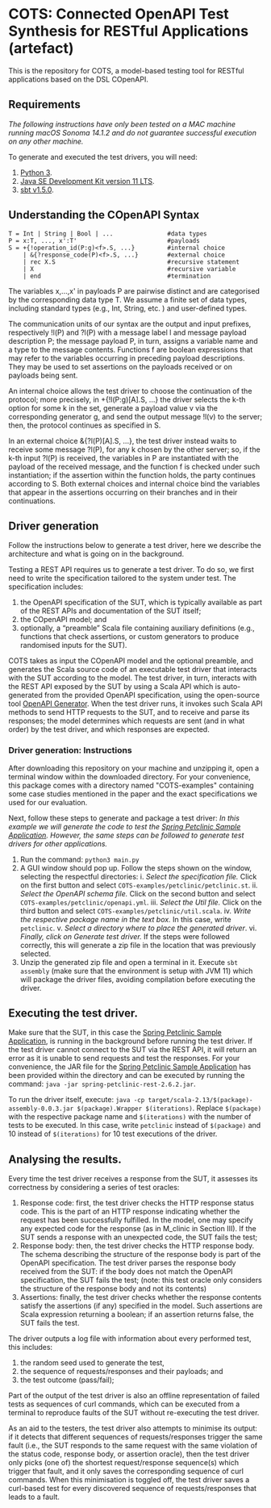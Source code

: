 # COTS: Connected OpenAPI Test Synthesis for RESTful Applications (artefact)
This is the repository for COTS, a model-based testing tool for RESTful applications based on the DSL COpenAPI.

## Requirements

*The following instructions have only been tested on a MAC machine running macOS Sonoma 14.1.2 and do not guarantee successful execution on any other machine.*

To generate and executed the test drivers, you will need:

1. [Python 3](https://www.python.org/downloads/).
2. [Java SE Development Kit version 11 LTS](https://www.oracle.com/java/technologies/javase/jdk11-archive-downloads.html).
3. [sbt v1.5.0](https://www.scala-sbt.org/download/).

## Understanding the COpenAPI Syntax

```
T = Int | String | Bool | ...               #data types
P = x:T, ..., x':T'                         #payloads
S = +{!operation_id(P:g)<f>.S, ...}         #internal choice 
    | &{?response_code(P)<f>.S, ...}        #external choice
    | rec X.S                               #recursive statement
    | X                                     #recursive variable
    | end                                   #termination
```

The variables x,...,x' in payloads P are pairwise distinct and are categorised by the corresponding data type T. We assume a finite set of data types, including standard types (e.g., Int, String, etc. ) and user-defined types.

The communication units of our syntax are the output and input prefixes, respectively !l(P) and ?l(P) with a message label l and message payload description P; the message payload P, in turn, assigns a variable name and a type to the message contents. Functions f are boolean expressions that may refer to the variables occurring in preceding payload descriptions. They may be used to set assertions on the payloads received or on payloads being sent.

An internal choice allows the test driver to choose the continuation of the protocol; more precisely, in +{!l(P:g)[A].S, ...} the driver selects the k-th option for some k in the set, generate a payload value v via the corresponding generator g, and send the output message !l(v) to the server; then, the protocol continues as specified in S.

In an external choice &{?l(P)[A].S, ...}, the test driver instead waits to receive some message ?l(P), for any k chosen by the other server; so, if the k-th input ?l(P) is received, the variables in P are instantiated with the payload of the received message, and the function f is checked under such instantiation; if the assertion within the function holds, the party continues according to S. Both external choices and internal choice bind the variables that appear in the assertions occurring on their branches and in their continuations.

## Driver generation

Follow the instructions below to generate a test driver, here we describe the architecture and what is going on in the background.

Testing a REST API requires us to generate a test driver. To do so, we first need to write the specification tailored to the system under test. The specification includes:

1. the OpenAPI specification of the SUT, which is typically available as part of the REST APIs and documentation of the SUT itself;
2. the COpenAPI model; and
3. optionally, a “preamble” Scala file containing auxiliary definitions (e.g., functions that check assertions, or custom generators to produce randomised inputs for the SUT).

COTS takes as input the COpenAPI model and the optional preamble, and generates the Scala source code of an executable test driver that interacts with the SUT according to the model. The test driver, in turn, interacts with the REST API exposed by the SUT by using a Scala API which is auto-generated from the provided OpenAPI specification, using the open-source tool [OpenAPI Generator](https://github.com/chrisbartoloburlo/openapi-generator). When the test driver runs, it invokes such Scala API methods to send HTTP requests to the SUT, and to receive and parse its responses; the model determines which requests are sent (and in what order) by the test driver, and which responses are expected.


### Driver generation: Instructions

After downloading this repository on your machine and unzipping it, open a terminal window within the downloaded directory. For your convenience, this package comes with a directory named "COTS-examples" containing some case studies mentioned in the paper and the exact specifications we used for our evaluation. 

Next, follow these steps to generate and package a test driver:
*In this example we will generate the code to test the [Spring Petclinic Sample Application](https://github.com/spring-petclinic/spring-petclinic-rest). However, the same steps can be followed to generate test drivers for other applications.*

1. Run the command: `python3 main.py`
2. A GUI window should pop up. Follow the steps shown on the window, selecting the respectful directories:
   i. *Select the specification file.* Click on the first button and select `COTS-examples/petclinic/petclinic.st`.
   ii. *Select the OpenAPI schema file.* Click on the second button and select `COTS-examples/petclinic/openapi.yml`.
   iii. *Select the Util file.* Click on the third button and select `COTS-examples/petclinic/util.scala`.
   iv. *Write the respective package name in the text box.* In this case, write `petclinic`.
   v. *Select a directory where to place the generated driver*.
   vi. *Finally, click on Generate test driver.* If the steps were followed correctly, this will generate a zip file in the location that was previously selected. 
3. Unzip the generated zip file and open a terminal in it. Execute `sbt assembly` (make sure that the environment is setup with JVM 11) which will package the driver files, avoiding compilation before executing the driver.


## Executing the test driver.

Make sure that the SUT, in this case the [Spring Petclinic Sample Application](https://github.com/spring-petclinic/spring-petclinic-rest), is running in the background before running the test driver. If the test driver cannot connect to the SUT via the REST API, it will return an error as it is unable to send requests and test the responses. For your convenience, the JAR file for the [Spring Petclinic Sample Application](https://github.com/spring-petclinic/spring-petclinic-rest) has been provided within the directory and can be executed by running the command: `java -jar spring-petclinic-rest-2.6.2.jar`.

To run the driver itself, execute: 
`java -cp target/scala-2.13/$(package)-assembly-0.0.3.jar $(package).Wrapper $(iterations)`. 
Replace `$(package)` with the respective package name and `$(iterations)` with the number of tests to be executed. In this case, write `petclinic` instead of `$(package)` and 10 instead of `$(iterations)` for 10 test executions of the driver.

## Analysing the results.

Every time the test driver receives a response from the SUT, it assesses its correctness by considering a series of test oracles:
1. Response code: first, the test driver checks the HTTP response status code. This is the part of an HTTP response indicating whether the request has been successfully fulfilled. In the model, one may specify any expected code for the response (as in M_clinic in Section III). If the SUT sends a response with an unexpected code, the SUT fails the test;
2. Response body: then, the test driver checks the HTTP response body. The schema describing the structure of the response body is part of the OpenAPI specification. The test driver parses the response body received from the SUT: if the body does not match the OpenAPI specification, the SUT fails the test; (note: this test oracle only considers the structure of the response body and not its contents)
3. Assertions: finally, the test driver checks whether the response contents satisfy the assertions (if any) specified in the model. Such assertions are Scala expression returning a boolean; if an assertion returns false, the SUT fails the test.


The driver outputs a log file with information about every performed test, this includes:
1. the random seed used to generate the test,
2. the sequence of requests/responses and their payloads; and
3. the test outcome (pass/fail);

Part of the output of the test driver is also an offline representation of failed tests as sequences of curl commands, which can be executed from a terminal to reproduce faults of the SUT without re-executing the test driver.

As an aid to the testers, the test driver also attempts to minimise its output: if it detects that different sequences of requests/responses trigger the same fault (i.e., the SUT responds to the same request with the same violation of the status code, response body, or assertion oracle), then the test driver only picks (one of) the shortest request/response sequence(s) which trigger that fault, and it only saves the corresponding sequence of curl commands. When this minimisation is toggled off, the test driver saves a curl-based test for every discovered sequence of requests/responses that leads to a fault.
